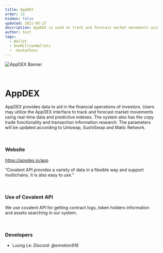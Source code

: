```yaml
---
title: AppDEX
order: 13
hidden: false
updated: 2021-05-27
description: AppDEX is used to track and forecast market movements using real-time data and predictive indexes.
author: test
tags:
  - Wallet
  - OneMillionWallets
  -  Hackathons
---
```


![AppDEX Banner](../images/appdex.png)

&nbsp;
# AppDEX

AppDEX provides data to aid in the financial operations of investors. Users may utilize the AppDEX interface to track and forecast market movements using real-time data and predictive indexes. The system also has the copy trade functionality and transaction information research. The parameters will be updated according to Uniswap, SushiSwap and Matic Network.

&nbsp;

### Website
https://appdex.io/app

<Aside>

“Covalent API provides a variety of data in a flexible way and support multichains. It is also easy to use.”

</Aside>

&nbsp;
### Use of Covalent API
We use covalent API for getting contract logs, token holders information and assets searching in our system.

&nbsp;
### Developers

- Luong Le: *Discord: @emotion916*

